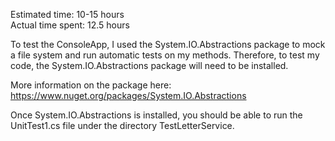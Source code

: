 Estimated time: 10-15 hours <br>
Actual time spent: 12.5 hours

To test the ConsoleApp, I used the System.IO.Abstractions package to mock a file system and run automatic tests on my methods. Therefore, to test my code, the System.IO.Abstractions package will need to be installed.

More information on the package here: https://www.nuget.org/packages/System.IO.Abstractions

Once System.IO.Abstractions is installed, you should be able to run the UnitTest1.cs file under the directory TestLetterService.
